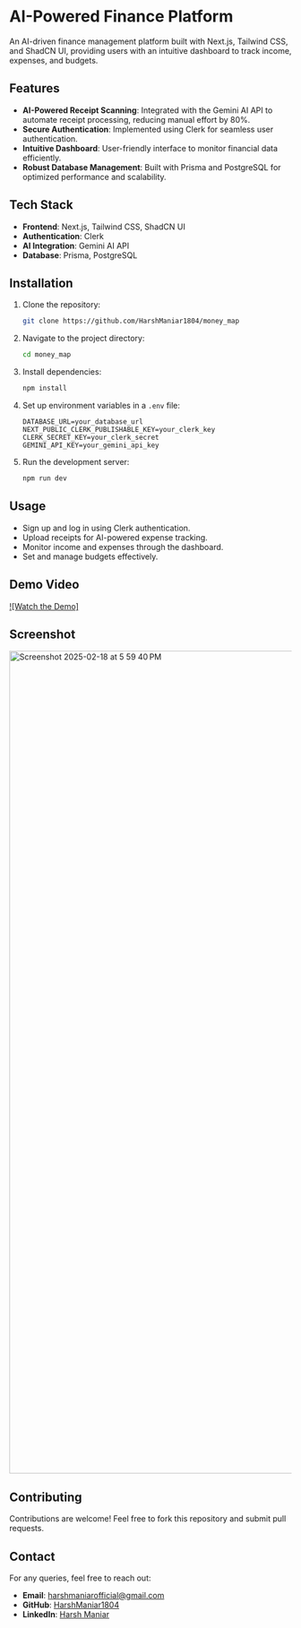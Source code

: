# AI-Powered Finance Platform

An AI-driven finance management platform built with Next.js, Tailwind CSS, and ShadCN UI, providing users with an intuitive dashboard to track income, expenses, and budgets.

## Features
- **AI-Powered Receipt Scanning**: Integrated with the Gemini AI API to automate receipt processing, reducing manual effort by 80%.
- **Secure Authentication**: Implemented using Clerk for seamless user authentication.
- **Intuitive Dashboard**: User-friendly interface to monitor financial data efficiently.
- **Robust Database Management**: Built with Prisma and PostgreSQL for optimized performance and scalability.

## Tech Stack
- **Frontend**: Next.js, Tailwind CSS, ShadCN UI
- **Authentication**: Clerk
- **AI Integration**: Gemini AI API
- **Database**: Prisma, PostgreSQL

## Installation

1. Clone the repository:
   ```bash
   git clone https://github.com/HarshManiar1804/money_map
   ```
2. Navigate to the project directory:
   ```bash
   cd money_map
   ```
3. Install dependencies:
   ```bash
   npm install
   ```
4. Set up environment variables in a `.env` file:
   ```plaintext
   DATABASE_URL=your_database_url
   NEXT_PUBLIC_CLERK_PUBLISHABLE_KEY=your_clerk_key
   CLERK_SECRET_KEY=your_clerk_secret
   GEMINI_API_KEY=your_gemini_api_key
   ```
5. Run the development server:
   ```bash
   npm run dev
   ```

## Usage
- Sign up and log in using Clerk authentication.
- Upload receipts for AI-powered expense tracking.
- Monitor income and expenses through the dashboard.
- Set and manage budgets effectively.

## Demo Video
[![Watch the Demo]](https://youtu.be/1Q2LzLikLQ8?si=xSmjcpB2kLevcYP3)

## Screenshot
<img width="1469" alt="Screenshot 2025-02-18 at 5 59 40 PM" src="https://github.com/user-attachments/assets/6f91d818-b782-428a-9d58-deaa17b8b6ea" />

## Contributing
Contributions are welcome! Feel free to fork this repository and submit pull requests.


## Contact
For any queries, feel free to reach out:
- **Email**: harshmaniarofficial@gmail.com
- **GitHub**: [HarshManiar1804](https://github.com/HarshManiar1804)
- **LinkedIn**: [Harsh Maniar](https://www.linkedin.com/in/harshmaniar210/)

